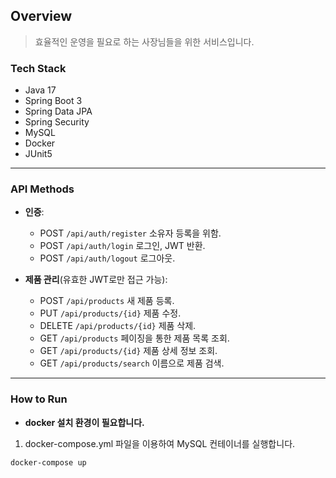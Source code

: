 ## Overview

> 효율적인 운영을 필요로 하는 사장님들을 위한 서비스입니다.

### Tech Stack

- Java 17
- Spring Boot 3
- Spring Data JPA
- Spring Security
- MySQL
- Docker
- JUnit5

---

### API Methods

- **인증**:
    - POST `/api/auth/register` 소유자 등록을 위함.
    - POST `/api/auth/login` 로그인, JWT 반환.
    - POST `/api/auth/logout` 로그아웃.


- **제품 관리**(유효한 JWT로만 접근 가능):
    - POST `/api/products` 새 제품 등록.
    - PUT `/api/products/{id}` 제품 수정.
    - DELETE `/api/products/{id}` 제품 삭제.
    - GET `/api/products` 페이징을 통한 제품 목록 조회.
    - GET `/api/products/{id}` 제품 상세 정보 조회.
    - GET `/api/products/search` 이름으로 제품 검색.

----

### How to Run

- **docker 설치 환경이 필요합니다.**

1. docker-compose.yml 파일을 이용하여 MySQL 컨테이너를 실행합니다.

```bash
docker-compose up
```

